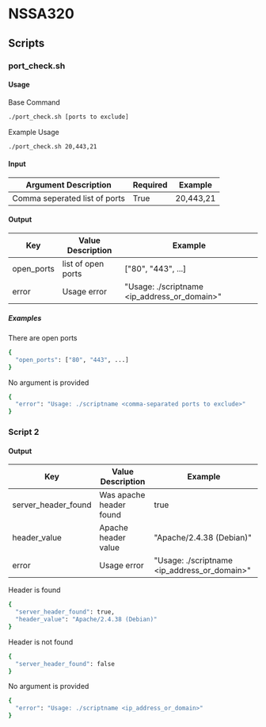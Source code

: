# NSSA320
## Scripts
### port_check.sh
#### Usage
Base Command
```bash
./port_check.sh [ports to exclude]
```
Example Usage
```
./port_check.sh 20,443,21
```
#### Input
| Argument Description          | Required | Example    |
|-------------------------------|----------|------------|
| Comma seperated list of ports | True     | 20,443,21  |

#### Output
| Key          | Value Description  | Example                                      |
|--------------|--------------------|----------------------------------------------|
| open_ports   | list of open ports | ["80", "443", ...]                           |
| error        | Usage error        | "Usage: ./scriptname <ip_address_or_domain>" |
##### Examples
There are open ports
```bash
{
  "open_ports": ["80", "443", ...]
}
```
No argument is provided
```bash
{
  "error": "Usage: ./scriptname <comma-separated ports to exclude>"
}
```
### Script 2

#### Output
| Key                 | Value Description       | Example                                      |
|---------------------|-------------------------|----------------------------------------------|
| server_header_found | Was apache header found | true                                         |
| header_value        | Apache header value     | "Apache/2.4.38 (Debian)"                     |
| error               | Usage error             | "Usage: ./scriptname <ip_address_or_domain>" |
Header is found
```bash
{
  "server_header_found": true,
  "header_value": "Apache/2.4.38 (Debian)"
}
```

Header is not found
```bash
{
  "server_header_found": false
}
```

No argument is provided
```bash
{
  "error": "Usage: ./scriptname <ip_address_or_domain>"
}
```
